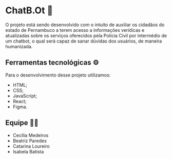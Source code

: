 
# ChatB.Ot 🔎

O projeto está sendo desenvolvido com o intuito de auxiliar os cidadãos do estado de Pernambuco a terem acesso a informações verídicas e atualizadas sobre os serviços oferecidos pela Polícia Civil por intermédio de um chatbot, o qual será capaz de sanar dúvidas dos usuários, de maneira humanizada. 
## Ferramentas tecnológicas ⚙️

Para o desenvolvimento desse projeto utilizamos: 
* HTML;
* CSS;
* JavaScript;
* React;
* Figma.

## Equipe 👩‍💻
 - Cecília Medeiros
 - Beatriz Paredes
 - Catarina Loureiro
 - Isabela Batista


